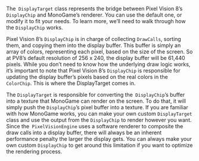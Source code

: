The` DisplayTarget` class represents the bridge between Pixel Vision 8’s `DisplayChip` and MonoGame’s renderer. You can use the default one, or modify it to fit your needs. To learn more, we’ll need to walk through how the `DisplayChip` works.

Pixel Vision 8’s `DisplayChip` is in charge of collecting `DrawCalls`, sorting them, and copying them into the display buffer. This buffer is simply an array of colors, representing each pixel, based on the size of the screen. So at PV8’s default resolution of 256 x 240, the display buffer will be 61,440 pixels. While you don’t need to know how the underlying draw logic works, it’s important to note that Pixel Vision 8’s `DisplayChip` is responsible for updating the display buffer’s pixels based on the real colors in the `ColorChip`. This is where the DisplayTarget comes in.

The `DisplayTarget` is responsible for converting the` DisplayChip`’s buffer into a texture that MonoGame can render on the screen. To do that, it will simply push the `DisplayChip`’s pixel buffer into a texture. If you are familiar with how MonoGame works, you can make your own custom `DisplayTarget` class and use the output from the `DisplayChip` to render however you want. Since the` PixelVisionEngine` uses a software renderer to composite the draw calls into a display buffer, there will always be an inherent performance penalty the larger the display gets. You can always make your own custom `DisplayChip` to get around this limitation if you want to optimize the rendering process.

